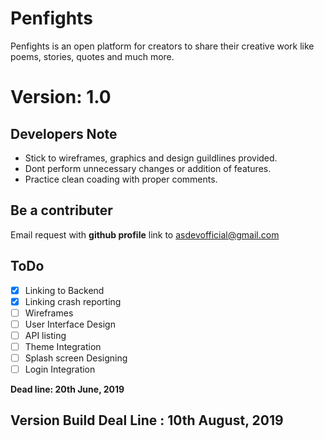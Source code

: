 # Penfights
Penfights is an open platform for creators to share their creative work like poems, stories, quotes and much more.

# Version: __1.0__

## Developers Note
- Stick to wireframes, graphics and design guildlines provided. 
- Dont perform unnecessary changes or addition of features. 
- Practice clean coading with proper comments.

## Be a contributer
Email request with __github profile__ link to asdevofficial@gmail.com

## ToDo
- [x] Linking to Backend
- [x] Linking crash reporting
- [ ] Wireframes
- [ ] User Interface Design
- [ ] API listing
- [ ] Theme Integration
- [ ] Splash screen Designing
- [ ] Login Integration

__Dead line: 20th June, 2019__

## Version Build Deal Line : 10th August, 2019



